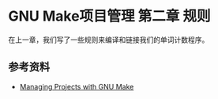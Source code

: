 # GNU Make项目管理 第二章 规则

[annotation]: <id> (09443028-3ef7-4314-8998-5593c2b8c8c8)
[annotation]: <status> (public)
[annotation]: <create_time> (2021-04-18 17:40:01)
[annotation]: <category> (计算机技术)
[annotation]: <tags> (Make|Makefile|GNU)
[annotation]: <topic> (GNU Make项目管理)
[annotation]: <index> (2)
[annotation]: <comments> (true)
[annotation]: <url> (http://blog.ccyg.studio/article/09443028-3ef7-4314-8998-5593c2b8c8c8)

在上一章，我们写了一些规则来编译和链接我们的单词计数程序。

## 参考资料

- [Managing Projects with GNU Make](https://book.douban.com/subject/1850994/)